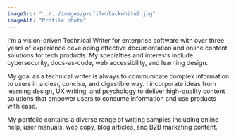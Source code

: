 ```yaml
---
imageSrc: "../../images/profileblackwhite2.jpg"
imageAlt: "Profile photo"
---
```

I'm a vision-driven Technical Writer for enterprise software with over three years of experience developing effective documentation and online content solutions for tech products. My specialties and interests include cybersecurity, docs-as-code, web accessibility, and learning design.

My goal as a technical writer is always to communicate complex information to users in a clear, concise, and digestible way. I incorporate ideas from learning design, UX writing, and psychology to deliver high-quality content solutions that empower users to consume information and use products with ease.

My portfolio contains a diverse range of writing samples including online help, user manuals, web copy, blog articles, and B2B marketing content.

